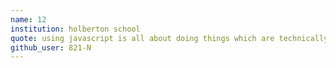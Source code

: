 ```yaml
---
name: 12
institution: holberton school
quote: using javascript is all about doing things which are technically impossible
github_user: 821-N
---
```

